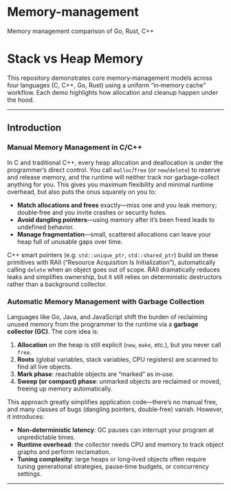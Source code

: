 # Memory-management
Memory management comparison of Go, Rust, C++ 

# Stack vs Heap Memory

This repository demonstrates core memory‑management models across four languages (C, C++, Go, Rust) using a uniform “in‑memory cache” workflow. Each demo highlights how allocation and cleanup happen under the hood.

---

## Introduction

### Manual Memory Management in C/C++
In C and traditional C++, every heap allocation and deallocation is under the programmer’s direct control. You call `malloc`/`free` (or `new`/`delete`) to reserve and release memory, and the runtime will neither track nor garbage‑collect anything for you. This gives you maximum flexibility and minimal runtime overhead, but also puts the onus squarely on you to:

- **Match allocations and frees** exactly—miss one and you leak memory; double‑free and you invite crashes or security holes.  
- **Avoid dangling pointers**—using memory after it’s been freed leads to undefined behavior.  
- **Manage fragmentation**—small, scattered allocations can leave your heap full of unusable gaps over time.  

C++ smart pointers (e.g. `std::unique_ptr`, `std::shared_ptr`) build on these primitives with RAII (“Resource Acquisition Is Initialization”), automatically calling `delete` when an object goes out of scope. RAII dramatically reduces leaks and simplifies ownership, but it still relies on deterministic destructors rather than a background collector.

### Automatic Memory Management with Garbage Collection
Languages like Go, Java, and JavaScript shift the burden of reclaiming unused memory from the programmer to the runtime via a **garbage collector (GC)**. The core idea is:

1. **Allocation** on the heap is still explicit (`new`, `make`, etc.), but you never call `free`.  
2. **Roots** (global variables, stack variables, CPU registers) are scanned to find all live objects.  
3. **Mark phase**: reachable objects are “marked” as in‑use.  
4. **Sweep (or compact) phase**: unmarked objects are reclaimed or moved, freeing up memory automatically.  

This approach greatly simplifies application code—there’s no manual free, and many classes of bugs (dangling pointers, double‑free) vanish. However, it introduces:

- **Non‑deterministic latency**: GC pauses can interrupt your program at unpredictable times.  
- **Runtime overhead**: the collector needs CPU and memory to track object graphs and perform reclamation.  
- **Tuning complexity**: large heaps or long‑lived objects often require tuning generational strategies, pause‑time budgets, or concurrency settings.

---

